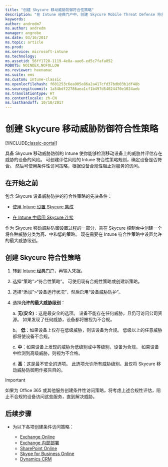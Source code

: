 ```yaml
---
title: "创建 Skycure 移动威胁防御符合性策略"
description: "在 Intune 经典门户中，创建 Skycure Mobile Threat Defense 符合性策略。"
keywords: 
author: andredm7
ms.author: andredm
manager: angrobe
ms.date: 03/16/2017
ms.topic: article
ms.prod: 
ms.service: microsoft-intune
ms.technology: 
ms.assetid: 56ff1728-1119-4e8a-aae6-ed5c7fafa052
ROBOTS: NOINDEX,NOFOLLOW
ms.reviewer: heenamac
ms.suite: ems
ms.custom: intune-classic
ms.openlocfilehash: f601253c6ea905e86a2a417cfd37bdb03b1df48b
ms.sourcegitcommit: 1a54bdf22786aea1cf1b497d54024470e1024aeb
ms.translationtype: HT
ms.contentlocale: zh-CN
ms.lasthandoff: 10/10/2017
---
```

# <a name="create-skycure-mobile-threat-defense-compliance-policy"></a>创建 Skycure 移动威胁防御符合性策略

[!INCLUDE[classic-portal](../includes/classic-portal.md)]

具备 Skycure 移动威胁防御的 Intune 使你能够检测移动设备上的威胁并评估存在威胁的设备的风险。 可创建评估风险的 Intune 符合性策略规则，确定设备是否符合。 然后可使用条件性访问策略，根据设备合规性阻止对服务的访问。

## <a name="before-you-begin"></a>在开始之前

包含 Skycure 设备威胁防护的符合性策略的先决条件：

-   [使用 Intune 设置 Skycure 集成](/intune-classic/deploy-use/setup-the-skycure-integration-with-Intune)

-   [在 Intune 中启用 Skycure 连接](/intune-classic/deploy-use/enable-skycure-mobile-threat-defense-in-intune)

作为 Skycure 移动威胁防御设置过程的一部分，需在 Skycure 控制台中创建一个将各种威胁分类为高、中和低的策略。 现在需要在 Intune 符合性策略中设置允许的最大威胁级别。

## <a name="to-create-skycure-compliance-policy"></a>创建 Skycure 符合性策略

1.  转到 [Intune 经典门户](https://manage.microsoft.com/)，再输入凭据。

2.  选择“策略”&gt;“符合性策略”。 可使用现有合规性策略或创建新策略。

3.  选择“添加”&gt;“设备运行状况”，然后启用“设备威胁防护”。

4.  选择**允许的最大威胁级别**：

    a.  **无(安全)**：这是最安全的选项。 设备不能存在任何威胁，且仍可访问公司资源。 如果发现了任何威胁，设备都将被视为不合规。

    b。  **低**：如果设备上仅存在低级威胁，则该设备为合规。 低级以上的任意威胁都将使设备不合规。

    c.  **中**：如果设备上发现的威胁为低级别或中等级别，设备为合规。 如果设备中检测到高级威胁，则视为不合格。

    d.  **高**：这是最不安全的选项。 此选项允许所有威胁级别，且仅将 Skycure 移动威胁防御用作报告目的。

> [!IMPORTANT]
> 如果为 Office 365 或其他服务创建条件性访问策略，将考虑上述合规性评估，阻止不合规的设备访问这些服务，直到解决威胁。

## <a name="span-idmonitor-device-threats-classanchorspan-idnext-steps-classanchorspan-idtoc477360344-classanchorspanspanspannext-steps"></a><span id="monitor-device-threats" class="anchor"><span id="next-steps" class="anchor"><span id="_Toc477360344" class="anchor"></span></span></span>后续步骤

-   为以下各项创建条件访问策略：

    -   [Exchange Online](/intune-classic/deploy-use/restrict-access-to-exchange-online-with-microsoft-intune)
    -   [Exchange 内部部署](/intune-classic/deploy-use/restrict-access-to-exchange-onpremises-with-microsoft-intune)
    -   [SharePoint Online](/intune-classic/deploy-use/restrict-access-to-sharepoint-online-with-microsoft-intune)
    -   [Skype for Business Online](/intune-classic/deploy-use/restrict-access-to-skype-for-business-online-with-microsoft-intune)
    -   [Dynamics CRM](/intune-classic/deploy-use/restrict-access-to-dynamics-crm-online-with-microsoft-intune)
